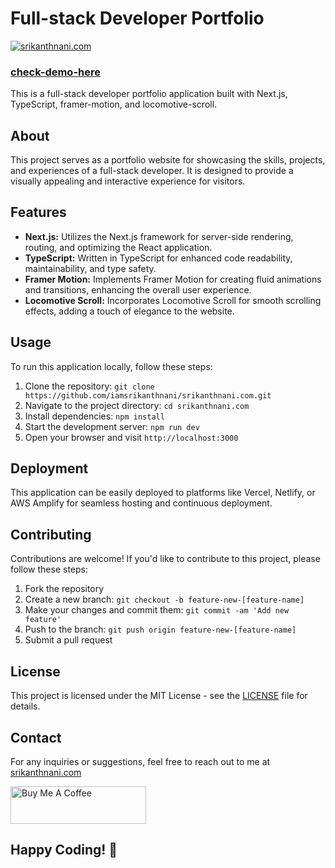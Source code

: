 # Full-stack Developer Portfolio

[![srikanthnani.com](https://www.srikanthnani.com/site-image.png)](https://srikanthnani.com)

### [check-demo-here](https://srikanthnani.com)
This is a full-stack developer portfolio application built with Next.js, TypeScript, framer-motion, and locomotive-scroll.

## About

This project serves as a portfolio website for showcasing the skills, projects, and experiences of a full-stack developer. It is designed to provide a visually appealing and interactive experience for visitors.

## Features

- **Next.js:** Utilizes the Next.js framework for server-side rendering, routing, and optimizing the React application.
- **TypeScript:** Written in TypeScript for enhanced code readability, maintainability, and type safety.
- **Framer Motion:** Implements Framer Motion for creating fluid animations and transitions, enhancing the overall user experience.
- **Locomotive Scroll:** Incorporates Locomotive Scroll for smooth scrolling effects, adding a touch of elegance to the website.

## Usage

To run this application locally, follow these steps:

1. Clone the repository: `git clone https://github.com/iamsrikanthnani/srikanthnani.com.git`
2. Navigate to the project directory: `cd srikanthnani.com`
3. Install dependencies: `npm install`
4. Start the development server: `npm run dev`
5. Open your browser and visit `http://localhost:3000`

## Deployment

This application can be easily deployed to platforms like Vercel, Netlify, or AWS Amplify for seamless hosting and continuous deployment.

## Contributing

Contributions are welcome! If you'd like to contribute to this project, please follow these steps:

1. Fork the repository
2. Create a new branch: `git checkout -b feature-new-[feature-name]`
3. Make your changes and commit them: `git commit -am 'Add new feature'`
4. Push to the branch: `git push origin feature-new-[feature-name]`
5. Submit a pull request

## License

This project is licensed under the MIT License - see the [LICENSE](LICENSE) file for details.

## Contact

For any inquiries or suggestions, feel free to reach out to me at [srikanthnani.com](https://srikanthnani.com)

<a href="https://www.buymeacoffee.com/srikanthnani" target="_blank"><img src="https://cdn.buymeacoffee.com/buttons/v2/default-yellow.png" alt="Buy Me A Coffee" style="height: 60px !important;width: 217px !important;" ></a>

## Happy Coding! 🚀

